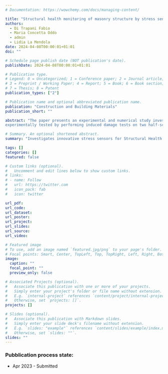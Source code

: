 ```yaml
---
# Documentation: https://wowchemy.com/docs/managing-content/

title: "Structural health monitoring of masonry structure by stress sensors: Experimental induced damage tests and proposed numerical approach for real time monitoring"
authors:
  - Di Trapani Fabio
  - Maria Concetta Oddo 
  - admin
  - Lidia La Mendola
date: 2024-04-08T00:00:01+01:01
doi: ""

# Schedule page publish date (NOT publication's date).
publishDate: 2024-04-08T00:00:01+01:01

# Publication type.
# Legend: 0 = Uncategorized; 1 = Conference paper; 2 = Journal article;
# 3 = Preprint / Working Paper; 4 = Report; 5 = Book; 6 = Book section;
# 7 = Thesis; 8 = Patent
publication_types: ["2"]

# Publication name and optional abbreviated publication name.
publication: "Construction and Building Materials"
publication_short: ""

abstract: "The paper presents an experimental and numerical study investigating the effectiveness of two innovative stress sensors, i.e. piezoelectric and capacitive stress sensors, to be used in Structural Health Monitoring (SHM). These sensors are installed within the mortar bed-joints and can measure vertical stress variations. The capability of the sensors in revealing stress state variations due to external events is
experimentally tested by performing induced damage tests on two half-scale masonry wall specimens made of three piers and monitored by both the typologies of stress sensors. Two types of masonry, clay brick and calcarenite brick, are investigated. Experimental tests provided damage simulation by progressively reducing the cross-section of the central pier of the specimens by keeping the vertical load constant. Experimental sensor outputs are compared to those resulting from a reference refined finite element micro-model simulating the experimental tests. Simplified fiber-section equivalent frame modelling of masonry is finally proposed and tested as a computationally effective approach for real time monitoring. Results will show that vertical stress variations in masonry structures can be effectively accounted by the investigated sensors and potentially interpreted for the early prediction of structural damage especially if combined with an effective digital twin model."

# Summary. An optional shortened abstract.
summary: "Investigates innovative stress sensors for Structural Health Monitoring in masonry structures."

tags: []
categories: []
featured: false

# Custom links (optional).
#   Uncomment and edit lines below to show custom links.
# links:
# - name: Follow
#   url: https://twitter.com
#   icon_pack: fab
#   icon: twitter

url_pdf: 
url_code:
url_dataset:
url_poster:
url_project:
url_slides:
url_source:
url_video:

# Featured image
# To use, add an image named `featured.jpg/png` to your page's folder. 
# Focal points: Smart, Center, TopLeft, Top, TopRight, Left, Right, BottomLeft, Bottom, BottomRight.
image:
  caption: ""
  focal_point: ""
  preview_only: false

# Associated Projects (optional).
#   Associate this publication with one or more of your projects.
#   Simply enter your project's folder or file name without extension.
#   E.g. `internal-project` references `content/project/internal-project/index.md`.
#   Otherwise, set `projects: []`.
projects: []

# Slides (optional).
#   Associate this publication with Markdown slides.
#   Simply enter your slide deck's filename without extension.
#   E.g. `slides: "example"` references `content/slides/example/index.md`.
#   Otherwise, set `slides: ""`.
slides: ""
---
```






<!-- ## **Highlights**  -->

### Pubblication process state:
* Apr 2023 - Submitted
